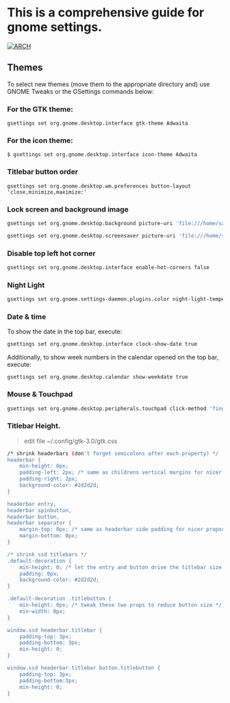# This is a comprehensive guide for gnome settings.

[![ARCH](https://upload.wikimedia.org/wikipedia/commons/8/82/Gnu-bash-logo.svg)](https://wiki.archlinux.org/title/GNOME#Advanced_settings)

## Themes
To select new themes (move them to the appropriate directory and) use GNOME Tweaks or the GSettings commands below:

### For the GTK theme:
```ssh
gsettings set org.gnome.desktop.interface gtk-theme Adwaita
```

### For the icon theme:
```ssh
$ gsettings set org.gnome.desktop.interface icon-theme Adwaita
```

### Titlebar button order
```ssh
gsettings set org.gnome.desktop.wm.preferences button-layout 'close,minimize,maximize:'
```

### Lock screen and background image
```sh
gsettings set org.gnome.desktop.background picture-uri 'file:///home/sam/envconfig/images/blobs-l.svg'
```
```sh
gsettings set org.gnome.desktop.screensaver picture-uri 'file:///home/sam/envconfig/image/blobs-l.svg'
```

### Disable top left hot corner
```sh
gsettings set org.gnome.desktop.interface enable-hot-corners false
```

### Night Light
```sh
gsettings set org.gnome.settings-daemon.plugins.color night-light-temperature 2700
```

### Date & time
To show the date in the top bar, execute:
```sh
gsettings set org.gnome.desktop.interface clock-show-date true
```
Additionally, to show week numbers in the calendar opened on the top bar, execute:
```ssh
gsettings set org.gnome.desktop.calendar show-weekdate true
```

### Mouse & Touchpad
```sh
gsettings set org.gnome.desktop.peripherals.touchpad click-method 'fingers'
```

### Titlebar Height.
> edit file ~/.config/gtk-3.0/gtk.css
```sh
/* shrink headerbars (don't forget semicolons after each property) */
headerbar {
    min-height: 0px;
    padding-left: 2px; /* same as childrens vertical margins for nicer proportions */
    padding-right: 2px;
    background-color: #2d2d2d;
}

headerbar entry,
headerbar spinbutton,
headerbar button,
headerbar separator {
    margin-top: 0px; /* same as headerbar side padding for nicer proportions */
    margin-bottom: 0px;
}

/* shrink ssd titlebars */
.default-decoration {
    min-height: 0; /* let the entry and button drive the titlebar size */
    padding: 0px;
    background-color: #2d2d2d;
}

.default-decoration .titlebutton {
    min-height: 0px; /* tweak these two props to reduce button size */
    min-width: 0px;
}

window.ssd headerbar.titlebar {
    padding-top: 3px;
    padding-bottom: 3px;
    min-height: 0;
}

window.ssd headerbar.titlebar button.titlebutton {
    padding-top: 3px;
    padding-bottom:3px;
    min-height: 0;
}
```
